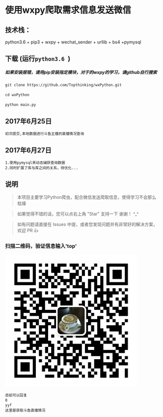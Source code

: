 # 使用wxpy爬取需求信息发送微信

## 技术栈：

python3.6 + pip3 + wxpy + wechat_sender + urllib + bs4 +pymysql

## 下载 (运行`python3.6 `)
##### 如果安装报错，请用pip安装指定模块，对于的wxpy的学习，请github自行搜索

 	git clone https://github.com/Topthinking/wxPython.git
	
 	cd wxPython

 	python main.py
 	
## 2017年6月25日
```
初次提交,本地数据进行斗鱼主播的直播情况查询
```
## 2017年6月27日
```
1.使用pymysql来动态捕获查询数据
2.同时扩展了库与库之间的关系，待优化...
```
## 说明

>  本项目主要学习Python爬虫，配合微信发送爬取信息，使得学习不会那么枯燥

>  如果觉得不错的话，您可以点右上角 "Star" 支持一下 谢谢！ ^_^

>  如有问题请直接在 Issues 中提，或者您发现问题并有非常好的解决方案，欢迎 PR 👍

### 扫描二维码，验证信息输入'top'
![](https://github.com/Topthinking/wxPython/blob/master/doc/top.jpg)

    目前可以回复
    8
    yyf
    这里是获取斗鱼直播情况
